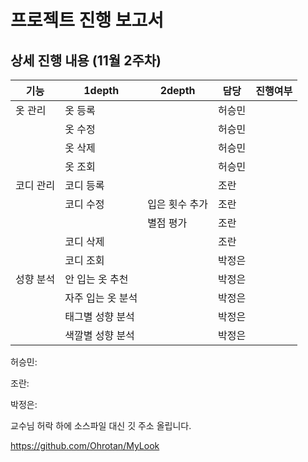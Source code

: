 # 프로젝트 진행 보고서

## 상세 진행 내용 (11월 2주차)

| 기능      | 1depth            | 2depth         | 담당   | 진행여부 |
| --------- | ----------------- | -------------- | ------ | -------- |
| 옷 관리   | 옷 등록           |                | 허승민 |          |
|           | 옷 수정           |                | 허승민 |          |
|           | 옷 삭제           |                | 허승민 |          |
|           | 옷 조회           |                | 허승민 |          |
| 코디 관리 | 코디 등록         |                | 조란   |          |
|           | 코디 수정         | 입은 횟수 추가 | 조란   |          |
|           |                   | 별점 평가      | 조란   |          |
|           | 코디 삭제         |                | 조란   |          |
|           | 코디 조회         |                | 박정은 |          |
| 성향 분석 | 안 입는 옷 추천   |                | 박정은 |          |
|           | 자주 입는 옷 분석 |                | 박정은 |          |
|           | 태그별 성향 분석  |                | 박정은 |          |
|           | 색깔별 성향 분석  |                | 박정은 |          |

허승민:

조란:

박정은:



교수님 허락 하에 소스파일 대신 깃 주소 올립니다.

 https://github.com/Ohrotan/MyLook 